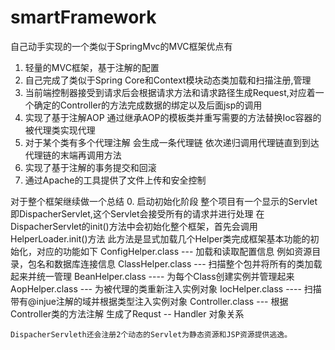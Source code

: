 # smartFramework
自己动手实现的一个类似于SpringMvc的MVC框架优点有
1. 轻量的MVC框架，基于注解的配置
2. 自己完成了类似于Spring Core和Context模块动态类加载和扫描注册,管理
3. 当前端控制器接受到请求后会根据请求方法和请求路径生成Request,对应着一个确定的Controller的方法完成数据的绑定以及后面jsp的调用
4. 实现了基于注解AOP 通过继承AOP的模板类并重写需要的方法替换Ioc容器的被代理类实现代理
5. 对于某个类有多个代理注解 会生成一条代理链 依次递归调用代理链直到到达代理链的末端再调用方法
6. 实现了基于注解的事务提交和回滚
7. 通过Apache的工具提供了文件上传和安全控制


对于整个框架继续做一个总结
0. 启动初始化阶段
   整个项目有一个显示的Servlet即DispacherServlet,这个Servlet会接受所有的请求并进行处理
   在DispacherServlet的init()方法中会初始化整个框架，首先会调用HelperLoader.init()方法
   此方法是显式加载几个Helper类完成框架基本功能的初始化，对应的功能如下
    ConfigHelper.class --- 加载和读取配置信息 例如资源目录，包名和数据库连接信息
    ClassHelper.class  --- 扫描整个包并将所有的类加载起来并统一管理
    BeanHelper.class   ---- 为每个Class创建实例并管理起来
    AopHelper.class   --- 为被代理的类重新注入实例对象
    IocHelper.class  ---- 扫描带有@injue注解的域并根据类型注入实例对象
    Controller.class ---  根据Controller类的方法注解 生成了Requst -- Handler 对象关系
    
    DispacherServleth还会注册2个动态的Servlet为静态资源和JSP资源提供逃逸。

